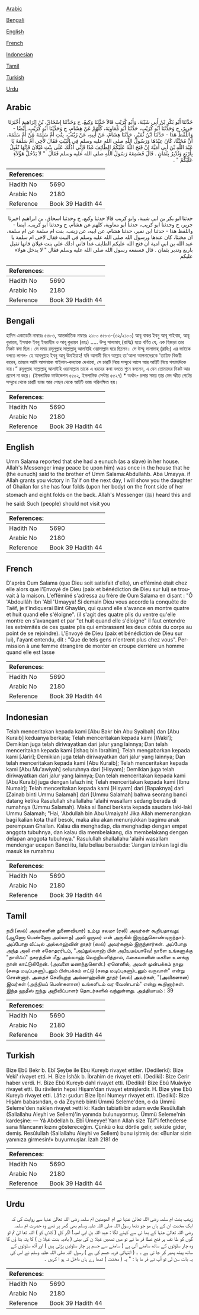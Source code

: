 [Arabic](#arabic)

[Bengali](#bengali)

[English](#english)

[French](#french)

[Indonesian](#indonesian)

[Tamil](#tamil)

[Turkish](#turkish)

[Urdu](#urdu)

## Arabic


<div dir="rtl" lang="ar" style={{fontSize:'larger',backgroundColor:'#f8f9fa',padding:20}}>
حَدَّثَنَا أَبُو بَكْرِ بْنُ أَبِي شَيْبَةَ، وَأَبُو كُرَيْبٍ قَالاَ حَدَّثَنَا وَكِيعٌ، ح وَحَدَّثَنَا إِسْحَاقُ، بْنُ إِبْرَاهِيمَ أَخْبَرَنَا جَرِيرٌ، ح وَحَدَّثَنَا أَبُو كُرَيْبٍ، حَدَّثَنَا أَبُو مُعَاوِيَةَ، كُلُّهُمْ عَنْ هِشَامٍ، ح وَحَدَّثَنَا أَبُو كُرَيْبٍ، أَيْضًا - وَاللَّفْظُ هَذَا - حَدَّثَنَا ابْنُ نُمَيْرٍ، حَدَّثَنَا هِشَامٌ، عَنْ أَبِيهِ، عَنْ زَيْنَبَ، بِنْتِ أُمِّ سَلَمَةَ عَنْ أُمِّ سَلَمَةَ، أَنَّ مُخَنَّثًا، كَانَ عِنْدَهَا وَرَسُولُ اللَّهِ صلى الله عليه وسلم فِي الْبَيْتِ فَقَالَ لأَخِي أُمِّ سَلَمَةَ يَا عَبْدَ اللَّهِ بْنَ أَبِي أُمَيَّةَ إِنْ فَتَحَ اللَّهُ عَلَيْكُمُ الطَّائِفَ غَدًا فَإِنِّي أَدُلُّكَ عَلَى بِنْتِ غَيْلاَنَ فَإِنَّهَا تُقْبِلُ بِأَرْبَعٍ وَتُدْبِرُ بِثَمَانٍ ‏.‏ قَالَ فَسَمِعَهُ رَسُولُ اللَّهِ صلى الله عليه وسلم فَقَالَ ‏ "‏ لاَ يَدْخُلْ هَؤُلاَءِ عَلَيْكُمْ ‏"‏ ‏.‏
</div>
<div style={{backgroundColor:'#f8f9fa',padding:20, marginBottom: 10}}><table> <thead> <tr> <th>References:</th> <th></th> </tr> </thead> <tbody><tr><td>Hadith No</td><td>5690</td></tr><tr><td>Arabic No</td><td>2180</td></tr><tr><td>Reference</td><td>Book 39 Hadith 44</td></tr></tbody></table></div>


<div dir="rtl" lang="ar" style={{fontSize:'larger',backgroundColor:'#f8f9fa',padding:20}}>
حدثنا ابو بكر بن ابي شيبة، وابو كريب قالا حدثنا وكيع، ح وحدثنا اسحاق، بن ابراهيم اخبرنا جرير، ح وحدثنا ابو كريب، حدثنا ابو معاوية، كلهم عن هشام، ح وحدثنا ابو كريب، ايضا - واللفظ هذا - حدثنا ابن نمير، حدثنا هشام، عن ابيه، عن زينب، بنت ام سلمة عن ام سلمة، ان مخنثا، كان عندها ورسول الله صلى الله عليه وسلم في البيت فقال لاخي ام سلمة يا عبد الله بن ابي امية ان فتح الله عليكم الطايف غدا فاني ادلك على بنت غيلان فانها تقبل باربع وتدبر بثمان . قال فسمعه رسول الله صلى الله عليه وسلم فقال " لا يدخل هولاء عليكم
</div>
<div style={{backgroundColor:'#f8f9fa',padding:20, marginBottom: 10}}><table> <thead> <tr> <th>References:</th> <th></th> </tr> </thead> <tbody><tr><td>Hadith No</td><td>5690</td></tr><tr><td>Arabic No</td><td>2180</td></tr><tr><td>Reference</td><td>Book 39 Hadith 44</td></tr></tbody></table></div>

## Bengali


<div dir="ltr" lang="bn" style={{fontSize:'larger',backgroundColor:'#f8f9fa',padding:20}}>
হাদিস একাডেমি নাম্বারঃ ৫৫৮৩, আন্তর্জাতিক নাম্বারঃ ২১৮০ ৫৫৮৩-(৩২/২১৮০) আবূ বাকর ইবনু আবূ শাইবাহ, আবূ কুরায়ব, ইসহাক ইবনু ইবরাহীম ও আবূ কুরায়ব (রহঃ) ..... উম্মু সালামাহ্ (রাযিঃ) হতে বর্ণিত যে, এক হিজড়া তার নিকট বসা ছিল। সে সময় রসূলুল্লাহ সাল্লাল্লাহু আলাইহি ওয়াসাল্লাম ঘরে ছিলেন। সে উম্মু সালামাহ্ (রাযিঃ) এর ভাইকে বলতে লাগল- হে আবদুল্লাহ ইবনু আবূ উমাইয়াহ! যদি আগামী দিনে আল্লাহ তা'আলা আপনাদেরকে 'তায়িফ বিজয়ী করেন, তাহলে আমি আপনাকে গাইলান-কন্যাকে দেখাবো, সে চারটি নিয়ে সম্মুখে আসে আর আটটি নিয়ে পশ্চাৎদিকে যায়।” রসূলুল্লাহ সাল্লাল্লাহু আলাইহি ওয়াসাল্লাম তাকে এ ধরনের কথা বলতে শুনে বললেন, এ যেন তোমাদের নিকট আর প্রবেশ না করে। (ইসলামিক ফাউন্ডেশন ৫৫০২, ইসলামিক সেন্টার ৫৫২৭) * অর্থাৎ- চলার সময় তার মেদ স্ফীত পেটের সম্মুখে থেকে চারটি ভাজ আর পেছন থেকে আটটি ভাজ পরিলক্ষিত হয়।
</div>
<div style={{backgroundColor:'#f8f9fa',padding:20, marginBottom: 10}}><table> <thead> <tr> <th>References:</th> <th></th> </tr> </thead> <tbody><tr><td>Hadith No</td><td>5690</td></tr><tr><td>Arabic No</td><td>2180</td></tr><tr><td>Reference</td><td>Book 39 Hadith 44</td></tr></tbody></table></div>

## English


<div dir="ltr" lang="en" style={{fontSize:'larger',backgroundColor:'#f8f9fa',padding:20}}>
Umm Salama reported that she had a eunuch (as a slave) in her house. Allah's Messenger imay peace be upon him) was once in the house that he (the eunuch) said to the brother of Umm Salama:Abdullahb. Aba Umayya. if Allah grants you victory in Ta'if on the next day, I will show you the daughter of Ghailan for she has four folds (upon her body) on the front side of her stomach and eight folds on the back. Allah's Messenger (ﷺ) heard this and he said: Such (people) should not visit you
</div>
<div style={{backgroundColor:'#f8f9fa',padding:20, marginBottom: 10}}><table> <thead> <tr> <th>References:</th> <th></th> </tr> </thead> <tbody><tr><td>Hadith No</td><td>5690</td></tr><tr><td>Arabic No</td><td>2180</td></tr><tr><td>Reference</td><td>Book 39 Hadith 44</td></tr></tbody></table></div>

## French


<div dir="ltr" lang="fr" style={{fontSize:'larger',backgroundColor:'#f8f9fa',padding:20}}>
D'après Oum Salama (que Dieu soit satisfait d'elle), un efféminé était chez elle alors que l'Envoyé de Dieu (paix et bénédiction de Dieu sur lui) se trouvait à la maison. L'efféminé s'adressa au frère de Oum Salama en disant : "Ô 'Abdoullâh Ibn 'Abî 'Umayya! Si demain Dieu vous accorde la conquête de Taëf, je t'indiquerai Bint Ghaylân, qui quand elle s'avance en montre quatre et huit quand elle s'éloigne". (il s'agit des quatre plis du ventre qu'elle montre en s'avançant et par "et huit quand elle s'éloigne" il faut entendre les extrémités de ces quatre plis qui embrassent les deux côtés du corps au point de se rejoindre). L'Envoyé de Dieu (paix et bénédiction de Dieu sur lui), l'ayant entendu, dit : "Que de tels gens n'entrent plus chez vous". Permission à une femme étrangère de monter en croupe derrière un homme quand elle est lasse
</div>
<div style={{backgroundColor:'#f8f9fa',padding:20, marginBottom: 10}}><table> <thead> <tr> <th>References:</th> <th></th> </tr> </thead> <tbody><tr><td>Hadith No</td><td>5690</td></tr><tr><td>Arabic No</td><td>2180</td></tr><tr><td>Reference</td><td>Book 39 Hadith 44</td></tr></tbody></table></div>

## Indonesian


<div dir="ltr" lang="id" style={{fontSize:'larger',backgroundColor:'#f8f9fa',padding:20}}>
Telah menceritakan kepada kami [Abu Bakr bin Abu Syaibah] dan [Abu Kuraib] keduanya berkata; Telah menceritakan kepada kami [Waki']; Demikian juga telah diriwayatkan dari jalur yang lainnya; Dan telah menceritakan kepada kami [Ishaq bin Ibrahim]; Telah mengabarkan kepada kami [Jarir]; Demikian juga telah diriwayatkan dari jalur yang lainnya; Dan telah menceritakan kepada kami [Abu Kuraib]; Telah menceritakan kepada kami [Abu Mu'awiyah] seluruhnya dari [Hisyam]; Demikian juga telah diriwayatkan dari jalur yang lainnya; Dan telah menceritakan kepada kami [Abu Kuraib] juga dengan lafazh ini; Telah menceritakan kepada kami [Ibnu Numair]; Telah menceritakan kepada kami [Hisyam] dari [Bapaknya] dari [Zainab binti Ummu Salamah] dari [Ummu Salamah] bahwa seorang banci datang ketika Rasulullah shallallahu 'alaihi wasallam sedang berada di rumahnya (Ummu Salamah). Maka si Banci berkata kepada saudara laki-laki Ummu Salamah; "Hai, 'Abdullah bin Abu Umaiyah! Jika Allah memenangkan bagi kalian kota thaif besok, maka aku akan menunjukkan bagimu anak perempuan Ghailan. Kalau dia menghadap, dia menghadap dengan empat anggota tubuhnya, dan kalau dia membelakang, dia membelakang dengan delapan anggota tubuhnya." Rasulullah shallallahu 'alaihi wasallam mendengar ucapan Banci itu, lalu beliau bersabda: 'Jangan izinkan lagi dia masuk ke rumahmu
</div>
<div style={{backgroundColor:'#f8f9fa',padding:20, marginBottom: 10}}><table> <thead> <tr> <th>References:</th> <th></th> </tr> </thead> <tbody><tr><td>Hadith No</td><td>5690</td></tr><tr><td>Arabic No</td><td>2180</td></tr><tr><td>Reference</td><td>Book 39 Hadith 44</td></tr></tbody></table></div>

## Tamil


<div dir="ltr" lang="ta" style={{fontSize:'larger',backgroundColor:'#f8f9fa',padding:20}}>
நபி (ஸல்) அவர்களின் துணைவியார்) உம்மு சலமா (ரலி) அவர்கள் கூறியதாவது: (ஆணோ பெண்ணோ அல்லாத) அலி ஒருவர் என் அருகில் இருந்துகொண்டிருந்தார். அப்போது வீட்டில் அல்லாஹ்வின் தூதர் (ஸல்) அவர்களும் இருந்தார்கள். அப்போது அந்த அலி என் சகோதரரிடம், "அப்துல்லாஹ் பின் அபீஉமய்யாவே! நாளை உங்களுக்கு "தாயிஃப்" நகரத்தின் மீது அல்லாஹ் வெற்றியளித்தால், ஃகைலானின் மகளை உனக்கு நான் காட்டுகிறேன். (அவளை மணந்துகொள்.) ஏனெனில், அவள் முன்பக்கம் நாலு (சதை மடிப்புகளு)டனும் பின்பக்கம் எட்டு (சதை மடிப்புகளு)டனும் வருவாள்" என்று சொன்னார். அதைச் செவியுற்ற அல்லாஹ்வின் தூதர் (ஸல்) அவர்கள், "(அலிகளான) இவர்கள் (அந்நியப் பெண்களான) உங்களிடம் வர வேண்டாம்" என்று கூறினார்கள். இந்த ஹதீஸ் ஐந்து அறிவிப்பாளர் தொடர்களில் வந்துள்ளது. அத்தியாயம் : 39
</div>
<div style={{backgroundColor:'#f8f9fa',padding:20, marginBottom: 10}}><table> <thead> <tr> <th>References:</th> <th></th> </tr> </thead> <tbody><tr><td>Hadith No</td><td>5690</td></tr><tr><td>Arabic No</td><td>2180</td></tr><tr><td>Reference</td><td>Book 39 Hadith 44</td></tr></tbody></table></div>

## Turkish


<div dir="ltr" lang="tr" style={{fontSize:'larger',backgroundColor:'#f8f9fa',padding:20}}>
Bize Ebû Bekr b. Ebî Şeybe ile Ebu Kureyb rivayet ettiler. (Dedilerki): Bize Veki' rivayet etti. H. Bize İshâk b. İbrahim de rivayet etti. (Dediki): Bize Cerir haber verdi. H. Bize Ebû Kureyb dahî rivayet etti. (Dediki): Bize Ebû Muâviye ri­vayet etti. Bu râvilerin hepsi Hişam'dan rivayet etmişlerdir. H. Bize yine Ebû Kureyb rivayet etti. Lâfızı şudur: Bize İbni Numeyr rivayet etti. (Dediki): Bize Hişâm babasından, o da Zeyneb binti Ümmü Seleme'den, o da Ümmü Seleme'den naklen rivayet »etti ki: Kadın tabiatlı bir adam evde Resûlullah (Sallallahu Aleyhi ve Sellem)'in yanında bulunuyormuş. Ümmü Seleme'nin kardeşine: — Yâ Abdellah b. Ebî Ümeyye! Yarın Allah size Tâif'i fethederse sana filancanın kızını göstereceğim. Çünkü o kız dörtle gelir, sekizle gider, demiş. Resûlullah (Sallallahu Aleyhi ve Sellem) bunu işitmiş de: «Bunlar sizin yanınıza girmesin!» buyurmuşlar. İzah 2181 de
</div>
<div style={{backgroundColor:'#f8f9fa',padding:20, marginBottom: 10}}><table> <thead> <tr> <th>References:</th> <th></th> </tr> </thead> <tbody><tr><td>Hadith No</td><td>5690</td></tr><tr><td>Arabic No</td><td>2180</td></tr><tr><td>Reference</td><td>Book 39 Hadith 44</td></tr></tbody></table></div>

## Urdu


<div dir="rtl" lang="ur" style={{fontSize:'larger',backgroundColor:'#f8f9fa',padding:20}}>
زینب بنت ام سلمہ رضی اللہ تعالیٰ عنہا نے ام المومنین ام سلمہ رضی اللہ تعالیٰ عنہا سے روایت کی کہ ایک مخنث ان کے ہاں مو جو دتھا رسول اللہ صلی اللہ علیہ وسلم بھی گھر پر تھے وہ حضرت ام سلمہ رضی اللہ تعالیٰ عنہا کے بھا ئی سے کہنے لگا : عبد اللہ بن ابی امیہ! اگر کل ( کلاں کو ) اللہ تعا لیٰ تم لو گوں کو طا ئف پر فتح عطا فر ما ئے تو میں تمھیں غیلا ن کی بیٹی ( بادیہ بنت غیلا ن ) کا پتہ بتا ؤں گا وہ چار سلوٹوں کے ساتھ سامنے آتی ہے ( سامنے سے جسم پر چار سلوٹیں پڑتی ہیں ) اور آٹھ سلوٹوں کے ساتھ پیٹھ پھیر کر جا تی ہے ۔ ۔ ( انتہائی فربہ جسم کی ہے ) رسول اللہ صلی اللہ علیہ وسلم نے اس کی یہ بات سن لی تو آپ نے فر ما یا : " یہ ( مخنث ) تمھا رے ہاں داخل نہ ہو ا کریں ۔
</div>
<div style={{backgroundColor:'#f8f9fa',padding:20, marginBottom: 10}}><table> <thead> <tr> <th>References:</th> <th></th> </tr> </thead> <tbody><tr><td>Hadith No</td><td>5690</td></tr><tr><td>Arabic No</td><td>2180</td></tr><tr><td>Reference</td><td>Book 39 Hadith 44</td></tr></tbody></table></div>